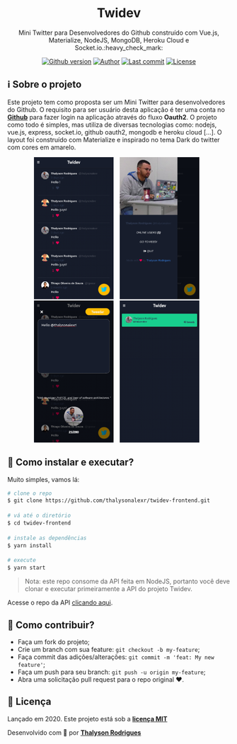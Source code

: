 <h1 align="center">Twidev</h1>
<p align="center">Mini Twitter para Desenvolvedores do Github construído com Vue.js, Materialize, NodeJS, MongoDB, Heroku Cloud e Socket.io.:heavy_check_mark:</p>

<div align="center">

[![Github version](https://img.shields.io/github/v/release/thalysonalexr/twidev-frontend?color=%23ffad1f&style=flat-square)](https://github.com/thalysonalexr/twidev-frontend/tags)
[![Author](https://img.shields.io/badge/author-thalysonalexr-%23ffad1f?style=flat-square)](https://github.com/thalysonalexr)
[![Last commit](https://img.shields.io/github/last-commit/thalysonalexr/twidev-frontend?color=%23ffad1f&style=flat-square)](https://github.com/thalysonalexr/twidev-frontend/commits)
[![License](https://img.shields.io/github/license/thalysonalexr/twidev-frontend?color=%23ffad1f&style=flat-square)](https://github.com/thalysonalexr/twidev-frontend/blob/master/LICENSE)
</div>

## :information_source: Sobre o projeto

Este projeto tem como proposta ser um Mini Twitter para desenvolvedores do Github. O requisito para ser usuário desta aplicação é ter uma conta no [**Github**](https://github.com/) para fazer login na aplicação através do fluxo **Oauth2**. O projeto como todo é simples, mas utiliza de diversas tecnologias como: nodejs, vue.js, express, socket.io, github oauth2, mongodb e heroku cloud [...]. O layout foi construído com Materialize e inspirado no tema Dark do twitter com cores em amarelo.

<div align="center">

  <img width="180" style="margin-right: 10px" src="./docs/feed.png" alt="Página Feed responsiva" title="Página Feed responsiva">

  <img width="180" style="margin-right: 10px"  src="./docs/sidebar.png" alt="Sidebar responsiva" title="Sidebar responsiva">

  <img width="180" style="margin-right: 10px"  src="./docs/new-tweed.png" alt="Criar um novo tweed" title="Criar um novo tweed">

  <img width="180" style="margin-right: 10px"  src="./docs/users-online.png" alt="Página Usuários Online" title="Página Usuários Online">

</div>

## :rocket: Como instalar e executar?

Muito simples, vamos lá:

```bash
# clone o repo
$ git clone https://github.com/thalysonalexr/twidev-frontend.git

# vá até o diretório
$ cd twidev-frontend

# instale as dependências
$ yarn install

# execute
$ yarn start
```

> Nota: este repo consome da API feita em NodeJS, portanto você deve clonar e executar primeiramente a API do projeto Twidev.

Acesse o repo da API [clicando aqui](https://github.com/thalysonalexr/twidev-backend).

## :thinking: Como contribuir?

- Faça um fork do projeto;
- Crie um branch com sua feature: `git checkout -b my-feature`;
- Faça commit das adições/alterações: `git commit -m 'feat: My new feature'`;
- Faça um push para seu branch: `git push -u origin my-feature`;
- Abra uma solicitação pull request para o repo original :heart:.

## :memo: Licença

Lançado em 2020. Este projeto está sob a [**licença MIT**](https://github.com/thalysonalexr/twidev-frontend/blob/master/LICENSE)

Desenvolvido com :heartbeat: por [**Thalyson Rodrigues**](https://www.linkedin.com/in/thalysonrodrigues/)
